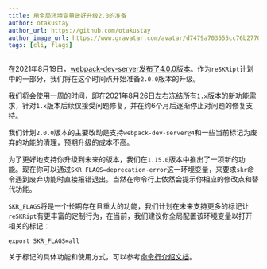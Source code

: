 ```yaml
---
title: 用全局环境变量做好升级2.0的准备
author: otakustay
author_url: https://github.com/otakustay
author_image_url: https://www.gravatar.com/avatar/d7479a703555cc76b277040e5be9b8ca
tags: [cli, flags]
---
```


在2021年8月19日，[webpack-dev-server发布了4.0.0版本](https://github.com/webpack/webpack-dev-server/releases/tag/v4.0.0)。作为`reSKRipt`计划中的一部分，我们将在这个时间点开始准备`2.0.0`版本的升级。

我们将会使用一周的时间，即在2021年8月26日左右冻结所有`1.x`版本的新功能需求，针对`1.x`版本后续仅接受问题修复，并在约6个月后逐渐停止对问题的修复支持。

我们计划`2.0.0`版本的主要改动是支持`webpack-dev-server@4`和一些当前标记为废弃的功能的清理，预期升级的成本不高。

为了更好地支持你升级到未来的版本，我们在`1.15.0`版本中推出了一项新的功能。现在你可以通过`SKR_FLAGS=deprecation-error`这一环境变量，来要求`skr`命令遇到废弃功能时直接报错退出。当然在命令行上依然会提示你相应的修改点和替代功能。

`SKR_FLAGS`将是一个长期存在且重大的功能，我们计划在未来支持更多的标记让`reSKRipt`有更丰富的定制行为，在当前，我们建议你全局配置该环境变量以打开相关的标记：

```shell
export SKR_FLAGS=all
```

关于标记的具体功能和使用方式，可以参考[命令行介绍文档](https://ecomfe.github.io/reskript/docs/cli/introduction#全局控制标记)。
